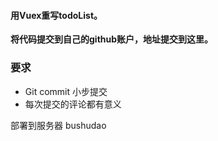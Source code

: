 #### 用Vuex重写todoList。
 

**将代码提交到自己的github账户，地址提交到这里。**
### 要求
* Git commit 小步提交
* 每次提交的评论都有意义

部署到服务器
bushudao
